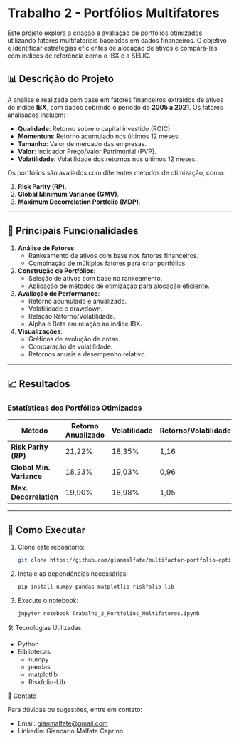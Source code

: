 # Trabalho 2 - Portfólios Multifatores

Este projeto explora a criação e avaliação de portfólios otimizados utilizando fatores multifatoriais baseados em dados financeiros. O objetivo é identificar estratégias eficientes de alocação de ativos e compará-las com índices de referência como o IBX e a SELIC.

## 📊 **Descrição do Projeto**
A análise é realizada com base em fatores financeiros extraídos de ativos do índice **IBX**, com dados cobrindo o período de **2005 a 2021**. Os fatores analisados incluem:
- **Qualidade**: Retorno sobre o capital investido (ROIC).
- **Momentum**: Retorno acumulado nos últimos 12 meses.
- **Tamanho**: Valor de mercado das empresas.
- **Valor**: Indicador Preço/Valor Patrimonial (PVP).
- **Volatilidade**: Volatilidade dos retornos nos últimos 12 meses.

Os portfólios são avaliados com diferentes métodos de otimização, como:
1. **Risk Parity (RP)**.
2. **Global Minimum Variance (GMV)**.
3. **Maximum Decorrelation Portfolio (MDP)**.

---

## 🚀 **Principais Funcionalidades**
1. **Análise de Fatores**:
   - Rankeamento de ativos com base nos fatores financeiros.
   - Combinação de múltiplos fatores para criar portfólios.
2. **Construção de Portfólios**:
   - Seleção de ativos com base no rankeamento.
   - Aplicação de métodos de otimização para alocação eficiente.
3. **Avaliação de Performance**:
   - Retorno acumulado e anualizado.
   - Volatilidade e drawdown.
   - Relação Retorno/Volatilidade.
   - Alpha e Beta em relação ao índice IBX.
4. **Visualizações**:
   - Gráficos de evolução de cotas.
   - Comparação de volatilidade.
   - Retornos anuais e desempenho relativo.

---

## 📈 **Resultados**
### Estatísticas dos Portfólios Otimizados
| Método                  | Retorno Anualizado | Volatilidade | Retorno/Volatilidade | Drawdown |
|-------------------------|--------------------|--------------|-----------------------|----------|
| **Risk Parity (RP)**    | 21,22%            | 18,35%       | 1,16                 | -33,4%   |
| **Global Min. Variance**| 18,23%            | 19,03%       | 0,96                 | -33,47%  |
| **Max. Decorrelation**  | 19,90%            | 18,98%       | 1,05                 | -33,16%  |

---

## 📂 **Como Executar**
1. Clone este repositório:
   ```bash
   git clone https://github.com/gianmalfate/multifactor-portfolio-optimization.git
2. Instale as dependências necessárias:
    ```bash
    pip install numpy pandas matplotlib riskfolio-lib
3. Execute o notebook:
    ```bash
    jupyter notebook Trabalho_2_Portfolios_Multifatores.ipynb

🛠 Tecnologias Utilizadas
- Python
- Bibliotecas:
    - numpy
    - pandas
    - matplotlib
    - Riskfolio-Lib

📧 Contato

Para dúvidas ou sugestões, entre em contato:

- Email: gianmalfate@gmail.com
- LinkedIn: Giancarlo Malfate Caprino
